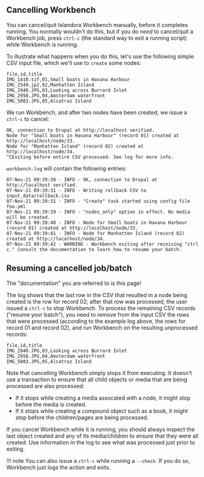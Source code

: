 ## Cancelling Workbench

You can cancel/quit Islandora Workbench manually, before it completes running. You normally wouldn't do this, but if you do *need* to cancel/quit a Workbench job, press `ctrl-c` (the standard way to exit a running script) while Workbench is running. 

To illustrate what happens when you do this, let's use the following simple CSV input file, which we'll use to `create` some nodes:

```text
file,id,title
IMG_1410.tif,01,Small boats in Havana Harbour
IMG_2549.jp2,02,Manhatten Island
IMG_2940.JPG,03,Looking across Burrard Inlet
IMG_2958.JPG,04,Amsterdam waterfront
IMG_5083.JPG,05,Alcatraz Island
```

We run Workbench, and after two nodes have been created, we issue a `ctrl-c` to cancel:

```text
OK, connection to Drupal at http://localhost verified.
Node for "Small boats in Havana Harbour" (record 01) created at http://localhost/node/33.
Node for "Manhatten Island" (record 02) created at http://localhost/node/34.
^CExiting before entire CSV processed. See log for more info.
```

`workbench.log` will contain the following entries:

```text
07-Nov-21 09:39:30 - INFO - OK, connection to Drupal at http://localhost verified.
07-Nov-21 09:39:31 - INFO - Writing rollback CSV to input_data/rollback.csv
07-Nov-21 09:39:31 - INFO - "Create" task started using config file foo.yml
07-Nov-21 09:39:39 - INFO - "nodes_only" option in effect. No media will be created.
07-Nov-21 09:39:40 - INFO - Node for Small boats in Havana Harbour (record 01) created at http://localhost/node/33.
07-Nov-21 09:39:41 - INFO - Node for Manhatten Island (record 02) created at http://localhost/node/34.
07-Nov-21 09:39:42 - WARNING - Workbench exiting after receiving "ctrl c." Consult the documentation to learn how to resume your batch.
```

## Resuming a cancelled job/batch

The "documentation" you are referred to is this page!

The log shows that the last row in the CSV that resulted in a node being created is the row for record 02; after that row was processed, the user issued a `ctrl-c` to stop Workbench. To process the remaining CSV records ("resume your batch"), you need to remove from the input CSV the rows that were processed (according to the example log above, the rows for record 01 and record 02), and run Workbench on the resulting unprocessed records:

```text
file,id,title
IMG_2940.JPG,03,Looking across Burrard Inlet
IMG_2958.JPG,04,Amsterdam waterfront
IMG_5083.JPG,05,Alcatraz Island
```

Note that cancelling Workbench simply stops it from executing. It doesn't use a transaction to ensure that all child objects or media that are being processed are also processed: 

* If it stops while creating a media assocated with a node, it might stop before the media is created.
* If it stops while creating a compound object such as a book, it might stop before the children/pages are being processed.

If you cancel Workbench while it is running, you should always inspect the last object created and any of its media/children to ensure that they were all created. Use information in the log to see what was processed just prior to exiting.

!!! note
    You can also issue a `ctrl-c` while running a `--check`. If you do so, Workbench just logs the action and exits.
